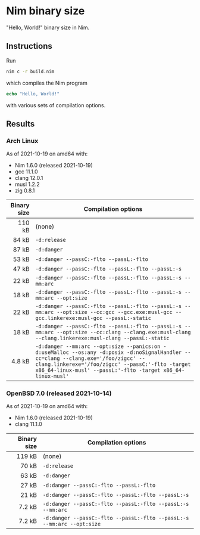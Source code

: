 # Nim binary size

"Hello, World!" binary size in Nim.

## Instructions

Run

```sh
nim c -r build.nim
```

which compiles the Nim program

```Nim
echo "Hello, World!"
```

with various sets of compilation options.

## Results

### Arch Linux

As of 2021-10-19 on amd64 with:
- Nim 1.6.0 (released 2021-10-19)
- gcc 11.1.0
- clang 12.0.1
- musl 1.2.2
- zig 0.8.1

| Binary size | Compilation options |
| ----------: | ------------------- |
|      110 kB | (none) |
|       84 kB | `-d:release` |
|       87 kB | `-d:danger` |
|       53 kB | `-d:danger --passC:-flto --passL:-flto` |
|       47 kB | `-d:danger --passC:-flto --passL:-flto --passL:-s` |
|       22 kB | `-d:danger --passC:-flto --passL:-flto --passL:-s --mm:arc` |
|       18 kB | `-d:danger --passC:-flto --passL:-flto --passL:-s --mm:arc --opt:size` |
|       22 kB | `-d:danger --passC:-flto --passL:-flto --passL:-s --mm:arc --opt:size --cc:gcc --gcc.exe:musl-gcc --gcc.linkerexe:musl-gcc --passL:-static` |
|       18 kB | `-d:danger --passC:-flto --passL:-flto --passL:-s --mm:arc --opt:size --cc:clang --clang.exe:musl-clang --clang.linkerexe:musl-clang --passL:-static ` |
|      4.8 kB | `-d:danger --mm:arc --opt:size --panics:on -d:useMalloc --os:any -d:posix -d:noSignalHandler --cc=clang --clang.exe='/foo/zigcc' --clang.linkerexe='/foo/zigcc' --passC:'-flto -target x86_64-linux-musl' --passL:'-flto -target x86_64-linux-musl'` |

### OpenBSD 7.0 (released 2021-10-14)

As of 2021-10-19 on amd64 with:
- Nim 1.6.0 (released 2021-10-19)
- clang 11.1.0

| Binary size | Compilation options |
| ----------: | ------------------- |
|      119 kB | (none) |
|       70 kB | `-d:release` |
|       63 kB | `-d:danger` |
|       27 kB | `-d:danger --passC:-flto --passL:-flto` |
|       21 kB | `-d:danger --passC:-flto --passL:-flto --passL:-s` |
|      7.2 kB | `-d:danger --passC:-flto --passL:-flto --passL:-s --mm:arc` |
|      7.2 kB | `-d:danger --passC:-flto --passL:-flto --passL:-s --mm:arc --opt:size` |
